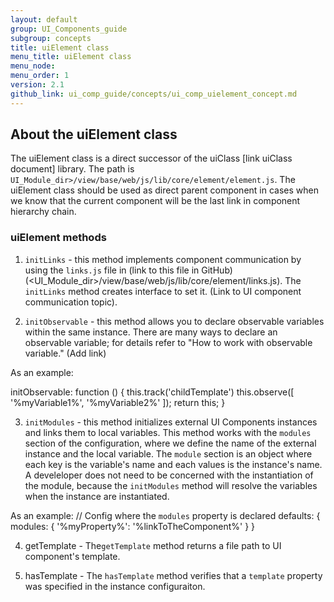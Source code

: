 ```yaml
---
layout: default
group: UI_Components_guide
subgroup: concepts
title: uiElement class
menu_title: uiElement class
menu_node:
menu_order: 1
version: 2.1
github_link: ui_comp_guide/concepts/ui_comp_uielement_concept.md
---
```


## About the uiElement class

The uiElement class is a direct successor of the uiClass [link uiClass document] library.  The path is `UI_Module_dir>/view/base/web/js/lib/core/element/element.js`. The uiElement class should be used as direct parent component in cases when we know that the current component will be the last link in component hierarchy chain.

### uiElement methods

1. `initLinks` - this method implements component communication by using the `links.js` file in (link to this file in GitHub) (<UI_Module_dir>/view/base/web/js/lib/core/element/links.js). The `initLinks` method creates interface to set it. (Link to UI component communication topic).

2. `initObservable` - this method allows you to declare observable variables within the same instance. There are many ways to declare an observable variable; for details refer to  "How to work with observable variable." (Add link)

As an example:

 initObservable: function () {
    this.track('childTemplate')
    this.observe([
        '%myVariable1%',
        '%myVariable2%'
    ]);
return this;
}

  3. `initModules` - this method initializes external UI Components instances and links them to local variables. This method works with the `modules` section of the configuration, where we define the name of the external instance and the local variable. The `module` section is an object where each key is the variable's name and each values is the instance's name. A develeloper does not need to be concerned with the instantiation of the module, because the `initModules` method will resolve the variables when the instance are instantiated.

As an example:
// Config where the `modules` property is declared
defaults: {
modules: {
        '%myProperty%': '%linkToTheComponent%'
    }
}

4. getTemplate - The`getTemplate` method returns a file path to UI component's template.

5. hasTemplate -  The `hasTemplate` method verifies that a `template` property was specified in the instance configuraiton.
